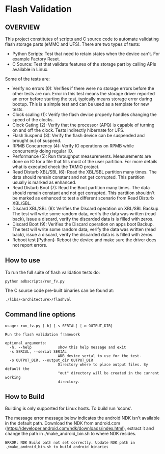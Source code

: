 Flash Validation
================

OVERVIEW
--------

This project constitutes of scripts and C source code to automate validating
flash storage parts (eMMC and UFS). There are two types of tests:

- Python Scripts: Test that need to retain states when the device can't.
  For example Factory Reset.
- C Source: Test that validate features of the storage part by calling APIs
  available in Linux.

Some of the tests are:
- Verify no errors (0): Verifies if there were no storage errors before the
  other tests are run. Error in this test means the storage driver reported
  an error before starting the test, typically means storage error during
  bootup. This is a simple test and can be used as a template for new tests.
- Clock scaling (1): Verify the flash device properly handles changing the
  speed of the clocks.
- Clock Gating (2): Verify that the processor (APQ) is capable of turning on
  and off the clock. Tests indirectly hibernate for UFS.
- Flash Suspend (3): Verify the flash device can be suspended and brought out
  of suspend.
- RPMB Concurrency (4): Verify IO operations on RPMB while concurrently doing
  regular IO.
- Performance (5): Run throughput measurements. Measurements are done on IO
  for a file that fills most of the user partition. For more details what is
  executed check the TAMIO project.
- Read Disturb XBL/SBL (6): Read the XBL/SBL partition many times. The data
  should remain constant and not get corrupted. This partition usually is
  marked as enhanced.
- Read Disturb Boot (7): Read the Boot partition many times. The data
  should remain constant and not get corrupted. This partition shouldn't be
  marked as enhanced to test a different scenario from Read Disturb XBL/SBL.
- Discard XBL/SBL (8): Verifies the Discard operation on XBL/SBL Backup. The
  test will write some random data, verify the data was written (read back),
  issue a discard, verify the discarded data is is filled with zeros.
- Discard Boot (9): Verifies the Discard operation on apps boot Backup. The
  test will write some random data, verify the data was written (read back),
  issue a discard, verify the discarded data is is filled with zeros.
- Reboot test [Python]: Reboot the device and make sure the driver does not
  report errors.

How to use
----------

To run the full suite of flash validation tests do:

    python adbscripts/run_fv.py

The C source code pre-built binaries can be found at:

    ./libs/<architecture>/flashval

Command line options
--------------------
    usage: run_fv.py [-h] [-s SERIAL] [-o OUTPUT_DIR]

    Run the flash validation framework

    optional arguments:
      -h, --help            show this help message and exit
      -s SERIAL, --serial SERIAL
                            ADB device serial to use for the test.
      -o OUTPUT_DIR, --output_dir OUTPUT_DIR
                            Directory where to place output files. By default the
                            "out" directory will be created in the current working
                            directory.

How to Build
------------

Building is only supported for Linux hosts. To build run 'scons'.

The message error message below indicates the android NDK isn't available in
the default path. Download the NDK from android.com
(https://developer.android.com/ndk/downloads/index.html), extract it and change
the path in ./make_android_bin.sh to where NDK resides.

    ERROR: NDK Build path not set correctly. Update NDK path in ./make_android_bin.sh to build android binaries


